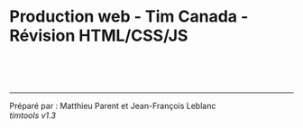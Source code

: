 # Production web - Tim Canada - Révision HTML/CSS/JS

<br><br><br><hr>
Préparé par : Matthieu Parent et Jean-François Leblanc  
_timtools v1.3_
